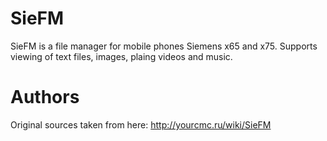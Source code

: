 # SieFM
SieFM is a file manager for mobile phones Siemens x65 and x75. Supports viewing of text files, images, plaing videos and music.

# Authors
Original sources taken from here: http://yourcmc.ru/wiki/SieFM
